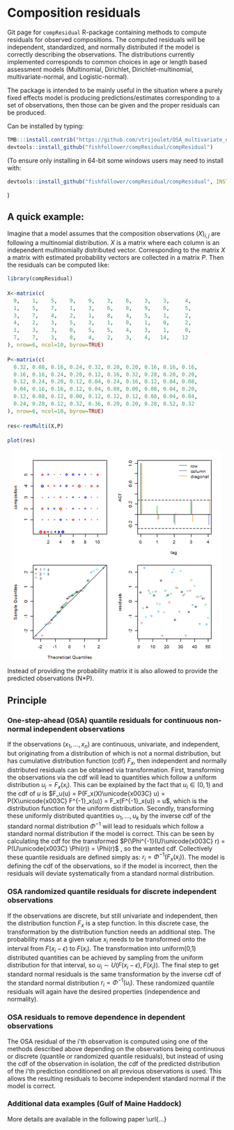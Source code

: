 # Composition residuals 
Git page for `compResidual` R-package containing methods to compute residuals for observed compositions. The computed residuals will be independent, standardized, and normally distributed if the model is correctly describing the observations. The distributions currently implemented corresponds to common choices in age or length based assessment models (Multinomial, Dirichlet, Dirichlet-multinomial, multivariate-normal, and Logistic-normal).

The package is intended to be mainly useful in the situation where a purely fixed effects model is producing predictions/estimates corresponding to a set of observations, then those can be given and the proper residuals can be produced. 

Can be installed by typing: 

```R
TMB:::install.contrib("https://github.com/vtrijoulet/OSA_multivariate_dists/archive/main.zip")
devtools::install_github("fishfollower/compResidual/compResidual")
```

(To ensure only installing in 64-bit some windows users may need to install with:

```R
devtools::install_github("fishfollower/compResidual/compResidual", INSTALL_opts=c("--no-multiarch"))
```
)

## A quick example:

Imagine that a model assumes that the composition observations $(X)_{i,j}$ are following a multinomial distribution. $X$ is a matrix where each column is an independent multinomially distributed vector. Corresponding to the matrix $X$ a matrix with estimated probability vectors are collected in a matrix $P$. Then the residuals can be computed like:

```R
library(compResidual)

X<-matrix(c(
  9,    1,    5,    9,    9,    3,    6,    3,    3,     4,
  1,    5,    7,    1,    3,    6,    8,    9,    6,     5,
  3,    7,    4,    2,    1,    8,    4,    5,    1,     2,
  4,    2,    3,    5,    3,    1,    0,    1,    0,     2,
  1,    3,    3,    0,    5,    5,    4,    3,    1,     0,
  7,    7,    3,    8,    4,    2,    3,    4,   14,    12
), nrow=6, ncol=10, byrow=TRUE) 

P<-matrix(c(
  0.32, 0.08, 0.16, 0.24, 0.32, 0.20, 0.20, 0.16, 0.16, 0.16,
  0.16, 0.16, 0.24, 0.20, 0.12, 0.16, 0.32, 0.28, 0.20, 0.20,
  0.12, 0.24, 0.20, 0.12, 0.04, 0.24, 0.16, 0.12, 0.04, 0.08,
  0.04, 0.16, 0.16, 0.12, 0.04, 0.08, 0.00, 0.08, 0.04, 0.20,
  0.12, 0.08, 0.12, 0.00, 0.12, 0.12, 0.12, 0.08, 0.04, 0.04,
  0.24, 0.28, 0.12, 0.32, 0.36, 0.20, 0.20, 0.28, 0.52, 0.32
), nrow=6, ncol=10, byrow=TRUE) 

res<-resMulti(X,P)

plot(res)
```

<p align="center">
  <img src="figs/fig1.png?raw=true">
</p>

Instead of providing the probability matrix it is also allowed to provide the predicted observations (N*P).  


## Principle

### One-step-ahead (OSA) quantile residuals for continuous non-normal independent observations

If the observations $(x_1,\ldots,x_n)$ are continuous, univariate, and independent, but originating from a distribution of which is not a normal distribution, but has cumulative distribution function (cdf) $F_x$, then independent and normally distributed residuals can be obtained via transformation. First, transforming the observations via the cdf will lead to quantities which follow a uniform distribution $u_i = F_x(x_i)$. This can be explained by the fact that $u_i \in (0,1)$ and the cdf of $u$ is $F_u(u) = P(F_x(X)\unicode{x003C} u) = P(X\unicode{x003C} F^{-1}_x(u)) = F_x(F^{-1}_x(u)) = u$, which is the distribution function for the uniform distribution. Secondly, transforming these uniformly distributed quantities $u_1,...,u_k$ by the inverse cdf of the standard normal distribution $\Phi^{-1}$ will lead to residuals which follow a standard normal distribution if the model is correct. This can be seen by calculating the cdf for the transformed $P(\Phi^{-1}(U)\unicode{x003C} r) = P(U\unicode{x003C} \Phi(r)) = \Phi(r)$ , so the wanted cdf. Collectively these quantile residuals are defined simply as: $r_i =\Phi^{-1}(F_x(x_i))$. The model is defining the cdf of the observations, so if the model is incorrect, then the residuals will deviate systematically from a standard normal distribution. 

### OSA randomized quantile residuals for discrete independent observations 

If the observations are discrete, but still univariate and independent, then the distribution function $F_x$ is a step function. In this discrete case, the transformation by the distribution function needs an additional step. The probability mass at a given value $x_i$ needs to be transformed onto the interval from $F(x_i-\epsilon)$ to $F(x_i)$. The transformation into uniform(0,1) distributed quantities can be achieved by sampling from the uniform distribution for that interval, so $u_i \sim U(F(x_i-\epsilon), F(x_i))$. The final step to get standard normal residuals is the same transformation by the inverse cdf of the standard normal distribution $r_i = \Phi^{-1}(u_i)$. These randomized quantile residuals will again have the desired properties (independence and normality).

### OSA residuals to remove dependence in dependent observations

The OSA residual of the i'th observation is computed using one of the methods described above depending on the observations being continuous or discrete (quantile or randomized quantile residuals), but instead of using the cdf of the observation in isolation, the cdf of the predicted distribution of the i'th prediction conditioned on all previous observations is used. This allows the resulting residuals to become independent standard normal if the model is correct. 

### Additional data examples (Gulf of Maine Haddock)



More details are available in the following paper \url{...}




